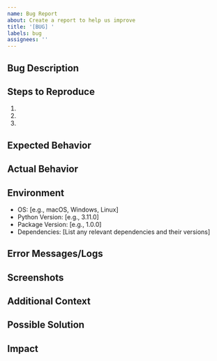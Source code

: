 ```yaml
---
name: Bug Report
about: Create a report to help us improve
title: '[BUG] '
labels: bug
assignees: ''
---
```


## Bug Description
<!-- Provide a clear and concise description of the bug -->

## Steps to Reproduce
<!-- Provide detailed steps to reproduce the bug -->
1. 
2. 
3. 

## Expected Behavior
<!-- What did you expect to happen? -->

## Actual Behavior
<!-- What actually happened? -->

## Environment
<!-- Please provide the following information -->
- OS: [e.g., macOS, Windows, Linux]
- Python Version: [e.g., 3.11.0]
- Package Version: [e.g., 1.0.0]
- Dependencies: [List any relevant dependencies and their versions]

## Error Messages/Logs
<!-- If applicable, add any error messages or logs here -->

## Screenshots
<!-- If applicable, add screenshots to help explain your problem -->

## Additional Context
<!-- Add any other context about the problem here -->

## Possible Solution
<!-- If you have suggestions on how to fix the bug -->

## Impact
<!-- How does this bug affect your work? --> 